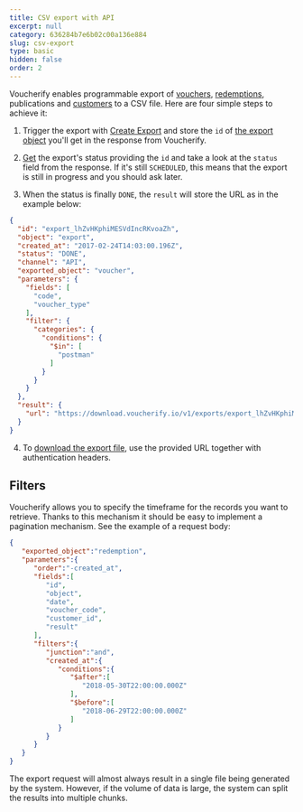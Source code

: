 ```yaml
---
title: CSV export with API
excerpt: null
category: 636284b7e6b02c00a136e884
slug: csv-export
type: basic
hidden: false
order: 2
---
```


Voucherify enables programmable export of [vouchers](ref:the-voucher-object), [redemptions](ref:the-redemption-object), publications and [customers](ref:the-customer-object) to a CSV file. Here are four simple steps to achieve it:

1. Trigger the export with [Create Export](ref:create-export) and store the `id` of [the export object](ref:the-export-object) you'll get in the response from Voucherify.

2. [Get](ref:get-export) the export's status providing the `id` and take a look at the `status` field from the response. If it's still `SCHEDULED`, this means that the export is still in progress and you should ask later.

3. When the status is finally `DONE`, the `result` will store the URL as in the example below: 


```json Response
{
  "id": "export_lhZvHKphiMESVdIncRKvoaZh",
  "object": "export",
  "created_at": "2017-02-24T14:03:00.196Z",
  "status": "DONE",
  "channel": "API",
  "exported_object": "voucher",
  "parameters": {
    "fields": [
      "code",
      "voucher_type"
    ],
    "filter": {
      "categories": {
        "conditions": {
          "$in": [
            "postman"
          ]
        }
      }
    }
  },
  "result": {
    "url": "https://download.voucherify.io/v1/exports/export_lhZvHKphiMESVdIncRKvoaZh?token=TOKEN"
  }
}
```

4. To [download the export file](ref:download-export), use the provided URL together with authentication headers.

## Filters

Voucherify allows you to specify the timeframe for the records you want to retrieve. Thanks to this mechanism it should be easy to implement a pagination mechanism. See the example of a request body: 


```json Request
{
   "exported_object":"redemption",
   "parameters":{
      "order":"-created_at",
      "fields":[
         "id",
         "object",
         "date",
         "voucher_code",
         "customer_id",
         "result"
      ],
      "filters":{
         "junction":"and",
         "created_at":{
            "conditions":{
               "$after":[
                  "2018-05-30T22:00:00.000Z"
               ],
               "$before":[
                  "2018-06-29T22:00:00.000Z"
               ]
            }
         }
      }
   }
}
```

The export request will almost always result in a single file being generated by the system. However, if the volume of data is large, the system can split the results into multiple chunks.